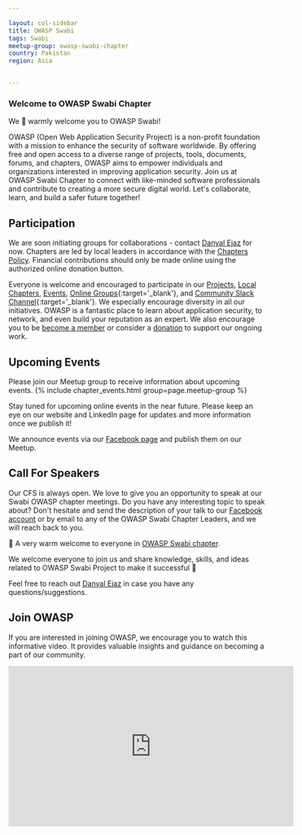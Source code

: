 ```yaml
---

layout: col-sidebar
title: OWASP Swabi
tags: Swabi
meetup-group: owasp-swabi-chapter
country: Pakistan
region: Asia


---
```


### Welcome to OWASP Swabi Chapter

We 👋 warmly welcome you to OWASP Swabi! 

OWASP (Open Web Application Security Project) is a non-profit foundation with a mission to enhance the security of software worldwide. By offering free and open access to a diverse range of projects, tools, documents, forums, and chapters, OWASP aims to empower individuals and organizations interested in improving application security. Join us at OWASP Swabi Chapter to connect with like-minded software professionals and contribute to creating a more secure digital world.
Let's collaborate, learn, and build a safer future together!

## Participation
We are soon initiating groups for collaborations - contact [Danyal Ejaz](mailto:danyal.ejaz@owasp.org) for now. 
Chapters are led by local leaders in accordance with the [Chapters Policy](/www-policy/operational/chapters). 
Financial contributions should only be made online using the authorized online donation button. 

Everyone is welcome and encouraged to participate in our [Projects](/projects/), [Local Chapters](/chapters/), [Events](/events/), [Online Groups](https://groups.google.com/a/owasp.com/){:target='_blank'}, and [Community Slack Channel](https://owasp.slack.com/){:target='_blank'}. We especially encourage diversity in all our initiatives. OWASP is a fantastic place to learn about application security, to network, and even build your reputation as an expert. We also encourage you to be [become a member](/membership/) or consider a [donation](/donate/) to support our ongoing work.

## Upcoming Events

Please join our Meetup group to receive information about upcoming events.
{% include chapter_events.html group=page.meetup-group %}

Stay tuned for upcoming online events in the near future. 
Please keep an eye on our website and LinkedIn page for updates and more information once we publish it!

We announce events via our [Facebook page](https://www.facebook.com/owaspswabi/) and publish them on our Meetup.

## Call For Speakers
Our CFS is always open. We love to give you an opportunity to speak at our Swabi OWASP chapter meetings.
Do you have any interesting topic to speak about? Don't hesitate and send the description of your talk to our 
[Facebook account](https://www.facebook.com/owaspswabi/) or by email to any of the OWASP Swabi Chapter Leaders, 
and we will reach back to you.

👋 A very warm welcome to everyone in [OWASP Swabi chapter](https://owasp.org/www-chapter-swabi/).

We welcome everyone to join us and share knowledge, skills, and ideas related to OWASP Swabi Project to make it successful 🙂

Feel free to reach out [Danyal Ejaz](mailto:danyal.ejaz@owasp.org) in case you have any questions/suggestions.

## Join OWASP 
If you are interested in joining OWASP, we encourage you to watch this informative video. It provides valuable insights and guidance on becoming a part of our community.

<iframe width="560" height="315" src="https://www.youtube.com/embed/T2tlcZsYtko" frameborder="0" allow="accelerometer; autoplay; clipboard-write; encrypted-media; gyroscope; picture-in-picture" allowfullscreen></iframe>

